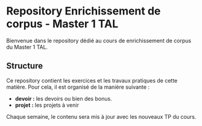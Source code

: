 # Repository Enrichissement de corpus - Master 1 TAL

Bienvenue dans le repository dédié au cours de enrichissement de corpus du Master 1 TAL.

## Structure

Ce repository contient les exercices et les travaux pratiques de cette matière. Pour cela, il est organisé de la manière suivante : 
- **devoir :** les devoirs ou bien des bonus.
- **projet :** les projets à venir

Chaque semaine, le contenu sera mis à jour avec les nouveaux TP du cours.
